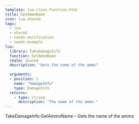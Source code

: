 ```yaml
---
template: lua-class-function.html
title: GetAmmoName
icon: lua-shared
tags:
  - lua
  - shared
  - needs-verification
  - needs-example
lua:
  library: TakeDamageInfo
  function: GetAmmoName
  realm: shared
  description: "Gets the name of the ammo"
  
  arguments:
  - position: 1
    name: "damageInfo"
    type: DamageInfo
  returns:
    - type: string
      description: "The name of the ammo."
---
```


<div class="lua__search__keywords">
TakeDamageInfo:GetAmmoName &#x2013; Gets the name of the ammo
</div>
